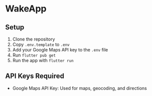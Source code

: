 # WakeApp

## Setup

1. Clone the repository
2. Copy `.env.template` to `.env`
3. Add your Google Maps API key to the `.env` file
4. Run `flutter pub get`
5. Run the app with `flutter run`

## API Keys Required
- Google Maps API Key: Used for maps, geocoding, and directions
